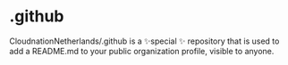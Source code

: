 # .github
CloudnationNetherlands/.github is a ✨special ✨ repository that is used to add a README.md to your public organization profile, visible to anyone. 

